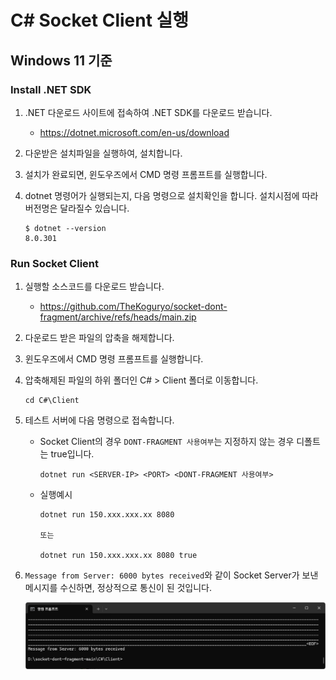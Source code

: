 # C# Socket Client 실행

## Windows 11 기준

### Install .NET SDK

1. .NET 다운로드 사이트에 접속하여 .NET SDK를 다운로드 받습니다.

    - https://dotnet.microsoft.com/en-us/download

2. 다운받은 설치파일을 실행하여, 설치합니다.

3. 설치가 완료되면, 윈도우즈에서 CMD 명령 프롬프트를 실행합니다.

4. dotnet 명령어가 실행되는지, 다음 명령으로 설치확인을 합니다. 설치시점에 따라 버전명은 달라질수 있습니다.

    ```
    $ dotnet --version
    8.0.301
    ```

### Run Socket Client

1. 실행할 소스코드를 다운로드 받습니다.

    - https://github.com/TheKoguryo/socket-dont-fragment/archive/refs/heads/main.zip

2. 다운로드 받은 파일의 압축을 해제합니다.

3. 윈도우즈에서 CMD 명령 프롬프트를 실행합니다.

4. 압축해제된 파일의 하위 폴더인 C# > Client 폴더로 이동합니다.

    ```
    cd C#\Client
    ```

5. 테스트 서버에 다음 명령으로 접속합니다.

    - Socket Client의 경우 `DONT-FRAGMENT 사용여부`는 지정하지 않는 경우 디폴트는 true입니다. 

        ```
        dotnet run <SERVER-IP> <PORT> <DONT-FRAGMENT 사용여부>
        ```

    - 실행예시

        ```
        dotnet run 150.xxx.xxx.xx 8080

        또는 
        
        dotnet run 150.xxx.xxx.xx 8080 true
        ```

6. `Message from Server: 6000 bytes received`와 같이 Socket Server가 보낸 메시지를 수신하면, 정상적으로 통신이 된 것입니다. 

    <img src="./result.png" />



